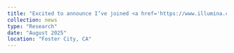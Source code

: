 ```yaml
---
title: "Excited to announce I’ve joined <a href='https://www.illumina.com/' target='_blank'>Illumina</a> <a href='https://www.illumina.com/informatics/ai-in-genomics.html' target='_blank'>Artificial Intelligence Lab</a> as a Senior Deep Learning Scientist & Engineer."
collection: news
type: "Research"
date: "August 2025"
location: "Foster City, CA"
---
```

